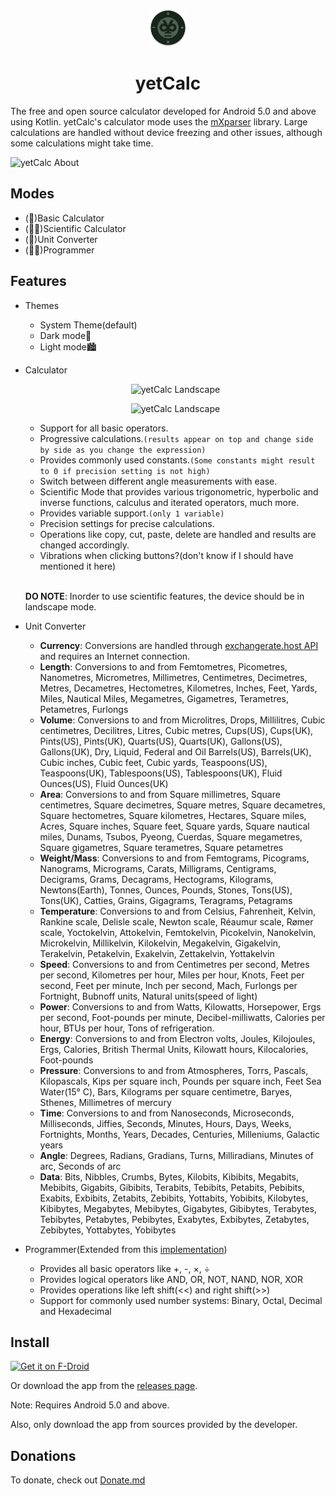 <p align="center">
  <img src="./img/icons/appico.png?raw=true" alt="yetCalc Icon" width="60" height="60"/>
</p>

<h1 align="center">yetCalc</h1>

The free and open source calculator developed for Android 5.0 and above using Kotlin. yetCalc's calculator mode uses the [mXparser](https://mathparser.org/) library. Large calculations are handled without device freezing and other issues, although some calculations might take time. 

![yetCalc About](./img/snaps/calcbrand.png)

## Modes

- (🔢)Basic Calculator
- (🧑‍🔬)Scientific Calculator
- (📏)Unit Converter
- (👨‍💻)Programmer

## Features

- Themes
    - System Theme(default)
    - Dark mode🌃
    - Light mode🏙️


- Calculator

    <p align="center">
        <img src="./img/snaps/snap2.png?raw=true" alt="yetCalc Landscape" width="575" height="279"/>
    </p>
    <p align="center">
        <img src="./img/snaps/lightsnap2.png?raw=true" alt="yetCalc Landscape" width="575" height="279"/>
    </p>

    - Support for all basic operators.
    - Progressive calculations.```(results appear on top and change side by side as you change the expression)```
    - Provides commonly used constants.```(Some constants might result to 0 if precision setting is not high)```
    - Switch between different angle measurements with ease.
    - Scientific Mode that provides various trigonometric, hyperbolic and inverse functions, calculus and iterated operators, much more.
    - Provides variable support.```(only 1 variable)```
    - Precision settings for precise calculations.
    - Operations like copy, cut, paste, delete are handled and results are changed accordingly.
    - Vibrations when clicking buttons?(don't know if I should have mentioned it here)

    <br>

    **DO NOTE**: Inorder to use scientific features, the device should be in landscape mode.

- Unit Converter
    - **Currency**: Conversions are handled through [exchangerate.host API](https://exchangerate.host) and requires an Internet connection.
    - **Length**: Conversions to and from Femtometres, Picometres, Nanometres, Micrometres, Millimetres, Centimetres, Decimetres, Metres, Decametres, Hectometres, Kilometres, Inches, Feet, Yards, Miles, Nautical Miles, Megametres, Gigametres, Terametres, Petametres, Furlongs
    - **Volume**: Conversions to and from Microlitres, Drops, Millilitres, Cubic centimetres, Decilitres, Litres, Cubic metres, Cups(US), Cups(UK), Pints(US), Pints(UK), Quarts(US), Quarts(UK), Gallons(US), Gallons(UK), Dry, Liquid, Federal and Oil Barrels(US), Barrels(UK), Cubic inches, Cubic feet, Cubic yards, Teaspoons(US), Teaspoons(UK), Tablespoons(US), Tablespoons(UK), Fluid Ounces(US), Fluid Ounces(UK)
    - **Area**: Conversions to and from Square millimetres, Square centimetres, Square decimetres, Square metres, Square decametres, Square hectometres, Square kilometres, Hectares, Square miles, Acres, Square inches, Square feet, Square yards, Square nautical miles, Dunams, Tsubos, Pyeong, Cuerdas, Square megametres, Square gigametres, Square terametres, Square petametres
    - **Weight/Mass**: Conversions to and from Femtograms, Picograms, Nanograms, Micrograms, Carats, Milligrams, Centigrams, Decigrams, Grams, Decagrams, Hectograms, Kilograms, Newtons(Earth), Tonnes, Ounces, Pounds, Stones, Tons(US), Tons(UK), Catties, Grains, Gigagrams, Teragrams, Petagrams
    - **Temperature**: Conversions to and from Celsius, Fahrenheit, Kelvin, Rankine scale, Delisle scale, Newton scale, Réaumur scale, Rømer scale, Yoctokelvin, Attokelvin, Femtokelvin, Picokelvin, Nanokelvin, Microkelvin, Millikelvin, Kilokelvin, Megakelvin, Gigakelvin, Terakelvin, Petakelvin, Exakelvin, Zettakelvin, Yottakelvin
    - **Speed**: Conversions to and from Centimetres per second, Metres per second, Kilometres per hour, Miles per hour, Knots, Feet per second, Feet per minute, Inch per second, Mach, Furlongs per Fortnight, Bubnoff units, Natural units(speed of light)
    - **Power**: Conversions to and from Watts, Kilowatts, Horsepower, Ergs per second, Foot-pounds per minute, Decibel-milliwatts, Calories per hour, BTUs per hour, Tons of refrigeration.
    - **Energy**: Conversions to and from Electron volts, Joules, Kilojoules, Ergs, Calories, British Thermal Units, Kilowatt hours, Kilocalories, Foot-pounds
    - **Pressure**: Conversions to and from Atmospheres, Torrs, Pascals, Kilopascals, Kips per square inch, Pounds per square inch, Feet Sea Water(15° C), Bars, Kilograms per square centimetre, Baryes, Sthenes, Millimetres of mercury
    - **Time**: Conversions to and from Nanoseconds, Microseconds, Milliseconds, Jiffies, Seconds, Minutes, Hours, Days, Weeks, Fortnights, Months, Years, Decades, Centuries, Milleniums, Galactic years
    - **Angle**: Degrees, Radians, Gradians, Turns, Milliradians, Minutes of arc, Seconds of arc
    - **Data**: Bits, Nibbles, Crumbs, Bytes, Kilobits, Kibibits, Megabits, Mebibits, Gigabits, Gibibits, Terabits, Tebibits, Petabits, Pebibits, Exabits, Exbibits, Zetabits, Zebibits, Yottabits, Yobibits, Kilobytes, Kibibytes, Megabytes, Mebibytes, Gigabytes, Gibibytes, Terabytes, Tebibytes, Petabytes, Pebibytes, Exabytes, Exbibytes, Zetabytes, Zebibytes, Yottabytes, Yobibytes

- Programmer(Extended from this [implementation](https://github.com/agam23/programmers-calculator-in-kotlin))
    - Provides all basic operators like +, -, ×, ÷
    - Provides logical operators like AND, OR, NOT, NAND, NOR, XOR
    - Provides operations like left shift(<<) and right shift(>>)
    - Support for commonly used number systems: Binary, Octal, Decimal and Hexadecimal
    

## Install

[<img src="https://fdroid.gitlab.io/artwork/badge/get-it-on.png"
     alt="Get it on F-Droid"
     height="80">](https://f-droid.org/packages/yetzio.yetcalc/)

Or download the app from the [releases page](https://github.com/Yet-Zio/yetCalc/releases/latest).

Note: Requires Android 5.0 and above.

Also, only download the app from sources provided by the developer.

## Donations

To donate, check out [Donate.md](./DONATE.md)
